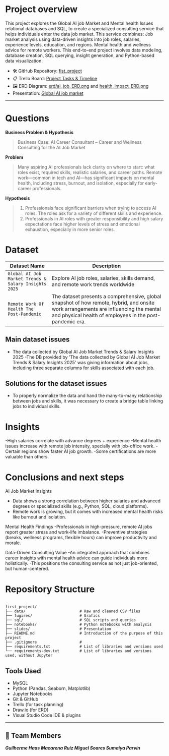 # Project overview

This project explores the Global AI job Market and Mental health Issues relational databases and SQL, to create a specialized consulting service that helps individuals enter the data job market. This service combines:
Job market analysis using data-driven insights into job roles, salaries, experience levels, education, and regions.
Mental health and wellness advice for remote workers.
This end-to-end project involves data modeling, database creation, SQL querying, insight generation, and Python-based data visualization.

- 🛠 GitHub Repository: [fist_project](https://github.com/MiguelSoares1/first_project)
- 📋 Trello Board: [Project Tasks & Timeline](https://trello.com/b/vZzROWNR/global-ai-job-market-trends-salary)
- 🖼 ERD Diagram: [erd/ai_job_ERD.png](https://drawsql.app/teams/ironhack-34/diagrams/ai-job-dataset) and [health_impact_ERD.png](https://drawsql.app/teams/ironhack-34/diagrams/health-impact)
- Presentation: [ Global AI job market ](https://docs.google.com/presentation/d/10C4iM9QNUbr2kSS1-GjYP2EgXsZBRndRMB3xpewEJeg/edit?slide=id.g36e20e69003_0_5#slide=id.g36e20e69003_0_5)

---


# Questions 

**Business Problem & Hypothesis**

>Business Case: AI Career Consultant – Career and Wellness Consulting for the AI Job Market


**Problem**
> Many aspiring AI professionals lack clarity on where to start: what roles exist, required skills, realistic salaries, and career paths.
Remote work—common in tech and AI—has significant impacts on mental health, including stress, burnout, and isolation, especially for early-career professionals. 

**Hypothesis**
> 1. Professionals face significant barriers when trying to access AI roles. The roles ask for a variety of different skills and experience.
> 2. Professionals in AI roles with greater responsibility and high salary expectations face higher levels of stress and emotional exhaustion, especially in more senior roles.



# Dataset 


| Dataset Name                                          | Description |
|-------------------------------------------------------|-------------|
| `Global AI Job Market Trends & Salary Insights 2025 ` | Explore AI job roles, salaries, skills demand, and remote work trends worldwide |
| `Remote Work Of Health The Post-Pandemic`             | The dataset presents a comprehensive, global snapshot of how remote, hybrid, and onsite work arrangements are influencing the mental and physical health of employees in the post-pandemic era. |


## Main dataset issues

- The data collected by Global AI Job Market Trends & Salary Insights 2025
-The DB provided by 'The data collected by Global AI Job Market Trends & Salary Insights 2025' was giving information about jobs, including three separate columns for skills associated with each job. 


## Solutions for the dataset issues
- To properly normalize the data and hand the many-to-many relationship between jobs and skills, it was necessary to create a bridge table linking jobs to individual skills.

# Insights 
-High salaries correlate with advance degrees + experience
-Mental health issues increase with remote job intensity, specially with job-office work.
-Certain regions show faster AI job growth.
-Some certifications are more valuable than others.


# Conclusions and next steps

AI Job Market Insights
- Data shows a strong correlation between higher salaries and advanced degrees or specialized skills (e.g., Python, SQL, cloud platforms).
- Remote work is growing, but it comes with increased mental health risks like burnout and isolation.


Mental Health Findings
-Professionals in high-pressure, remote AI jobs report greater stress and work-life imbalance.
-Preventive strategies (breaks, wellness programs, flexible hours) can improve productivity and morale.

Data-Driven Consulting Value
-An integrated approach that combines career insights with mental health advice can guide individuals more holistically.
-This positions the consulting service as not just job-oriented, but human-centered.

# Repository Structure

```

first_project/
├── data/                        # Raw and cleaned CSV files
├── fugires/                     # Grafics
├── sql/                         # SQL scripts and queries
├── notebooks/                   # Python notebooks with analysis
├── slides/                      # Presentation
├── README.md                    # Introduction of the purpose of this project
├── .gitignore                   # 
├── requirements.txt             # List of libraries and versions used 
└── requirements-dev.txt         # List of libraries and versions used, without Jupyter

```


##  Tools Used

- MySQL  
- Python (Pandas, Seaborn, Matplotlib)  
- Jupyter Notebooks  
- Git & GitHub  
- Trello (for task planning)  
- Draw.io (for ERD)
- Visual Studio Code IDE & plugins
  
---

## 👥 Team Members

__*Guilherme Haas
Macarena Ruiz
Miguel Soares
Sumaiya Parvin*__